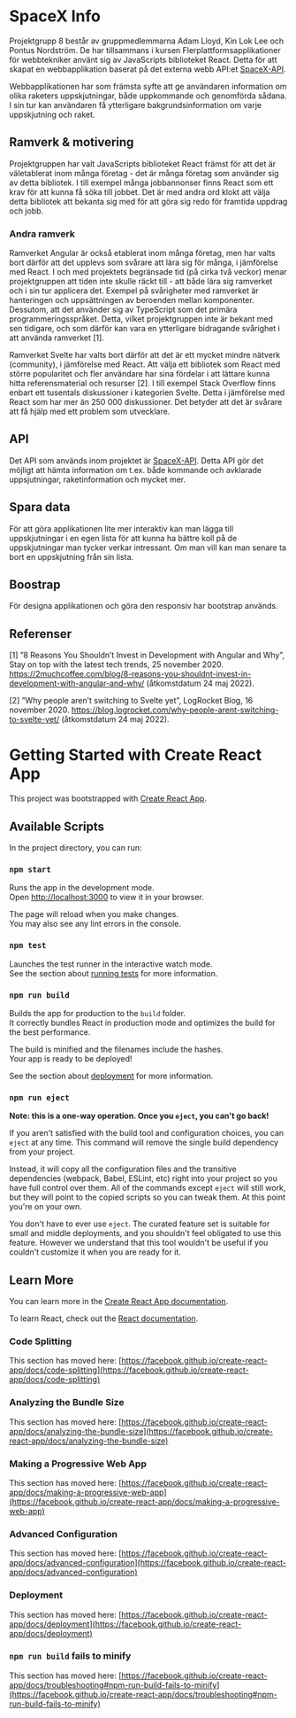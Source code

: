 # SpaceX Info
Projektgrupp 8 består av gruppmedlemmarna Adam Lloyd, Kin Lok Lee och Pontus Nordström. De har tillsammans i kursen Flerplattformsapplikationer för webbtekniker använt sig av JavaScripts biblioteket React. Detta för att skapat en webbapplikation baserat på det externa webb API:et [SpaceX-API](https://github.com/r-spacex/SpaceX-API). 

Webbapplikationen har som främsta syfte att ge användaren information om olika raketers uppskjutningar, både uppkommande och genomförda sådana. I sin tur kan användaren få ytterligare bakgrundsinformation om varje uppskjutning och raket. 

## Ramverk & motivering
Projektgruppen har valt JavaScripts biblioteket React främst för att det är väletablerat inom många företag - det är många företag som använder sig av detta bibliotek. I till exempel många jobbannonser finns React som ett krav för att kunna få söka till jobbet. Det är med andra ord klokt att välja detta bibliotek att bekanta sig med för att göra sig redo för framtida uppdrag och jobb.

### Andra ramverk
Ramverket Angular är också etablerat inom många företag, men har valts bort därför att det upplevs som svårare att lära sig för många, i jämförelse med React. I och med projektets begränsade tid (på cirka två veckor) menar projektgruppen att tiden inte skulle räckt till - att både lära sig ramverket och i sin tur applicera det. Exempel på svårigheter med ramverket är hanteringen och uppsättningen av beroenden mellan komponenter. Dessutom, att det använder sig av TypeScript som det primära programmeringsspråket. Detta, vilket projektgruppen inte är bekant med sen tidigare, och som därför kan vara en ytterligare bidragande svårighet i att använda ramverket [1].

Ramverket Svelte har valts bort därför att det är ett mycket mindre nätverk (community), i jämförelse med React. Att välja ett bibliotek som React med större popularitet och fler användare har sina fördelar i att lättare kunna hitta referensmaterial och resurser [2]. I till exempel Stack Overflow finns enbart ett tusentals diskussioner i kategorien Svelte. Detta i jämförelse med React som har mer än 250 000 diskussioner. Det betyder att det är svårare att få hjälp med ett problem som utvecklare.

## API
Det API som används inom projektet är [SpaceX-API](https://github.com/r-spacex/SpaceX-API). Detta API gör det möjligt att hämta information om t.ex. både kommande och avklarade uppsjutningar, raketinformation och mycket mer. 

## Spara data
För att göra applikationen lite mer interaktiv kan man lägga till uppskjutningar i en egen lista för att kunna ha bättre koll på de uppskjutningar man tycker verkar intressant. Om man vill kan man senare ta bort en uppskjutning från sin lista.

## Boostrap
För designa applikationen och göra den responsiv har bootstrap används.

## Referenser
[1] ”8 Reasons You Shouldn’t Invest in Development with Angular and Why”, Stay on top with the latest tech trends, 25 november 2020. https://2muchcoffee.com/blog/8-reasons-you-shouldnt-invest-in-development-with-angular-and-why/
(åtkomstdatum 24 maj 2022).

[2] ”Why people aren’t switching to Svelte yet”, LogRocket Blog, 16 november 2020. https://blog.logrocket.com/why-people-arent-switching-to-svelte-yet/
(åtkomstdatum 24 maj 2022).













# Getting Started with Create React App

This project was bootstrapped with [Create React App](https://github.com/facebook/create-react-app).

## Available Scripts

In the project directory, you can run:

### `npm start`

Runs the app in the development mode.\
Open [http://localhost:3000](http://localhost:3000) to view it in your browser.

The page will reload when you make changes.\
You may also see any lint errors in the console.

### `npm test`

Launches the test runner in the interactive watch mode.\
See the section about [running tests](https://facebook.github.io/create-react-app/docs/running-tests) for more information.

### `npm run build`

Builds the app for production to the `build` folder.\
It correctly bundles React in production mode and optimizes the build for the best performance.

The build is minified and the filenames include the hashes.\
Your app is ready to be deployed!

See the section about [deployment](https://facebook.github.io/create-react-app/docs/deployment) for more information.

### `npm run eject`

**Note: this is a one-way operation. Once you `eject`, you can't go back!**

If you aren't satisfied with the build tool and configuration choices, you can `eject` at any time. This command will remove the single build dependency from your project.

Instead, it will copy all the configuration files and the transitive dependencies (webpack, Babel, ESLint, etc) right into your project so you have full control over them. All of the commands except `eject` will still work, but they will point to the copied scripts so you can tweak them. At this point you're on your own.

You don't have to ever use `eject`. The curated feature set is suitable for small and middle deployments, and you shouldn't feel obligated to use this feature. However we understand that this tool wouldn't be useful if you couldn't customize it when you are ready for it.

## Learn More

You can learn more in the [Create React App documentation](https://facebook.github.io/create-react-app/docs/getting-started).

To learn React, check out the [React documentation](https://reactjs.org/).

### Code Splitting

This section has moved here: [https://facebook.github.io/create-react-app/docs/code-splitting](https://facebook.github.io/create-react-app/docs/code-splitting)

### Analyzing the Bundle Size

This section has moved here: [https://facebook.github.io/create-react-app/docs/analyzing-the-bundle-size](https://facebook.github.io/create-react-app/docs/analyzing-the-bundle-size)

### Making a Progressive Web App

This section has moved here: [https://facebook.github.io/create-react-app/docs/making-a-progressive-web-app](https://facebook.github.io/create-react-app/docs/making-a-progressive-web-app)

### Advanced Configuration

This section has moved here: [https://facebook.github.io/create-react-app/docs/advanced-configuration](https://facebook.github.io/create-react-app/docs/advanced-configuration)

### Deployment

This section has moved here: [https://facebook.github.io/create-react-app/docs/deployment](https://facebook.github.io/create-react-app/docs/deployment)

### `npm run build` fails to minify

This section has moved here: [https://facebook.github.io/create-react-app/docs/troubleshooting#npm-run-build-fails-to-minify](https://facebook.github.io/create-react-app/docs/troubleshooting#npm-run-build-fails-to-minify)
